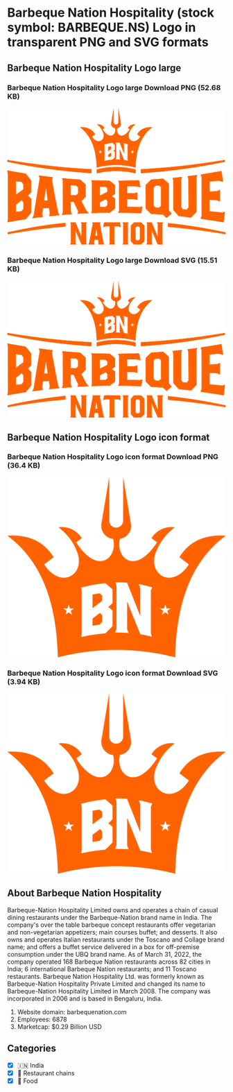 # Barbeque Nation Hospitality  (stock symbol: BARBEQUE.NS) Logo in transparent PNG and SVG formats

## Barbeque Nation Hospitality  Logo large

### Barbeque Nation Hospitality  Logo large Download PNG (52.68 KB)

![Barbeque Nation Hospitality  Logo large Download PNG (52.68 KB)](/img/orig/BARBEQUE.NS_BIG-1229a3ac.png)

### Barbeque Nation Hospitality  Logo large Download SVG (15.51 KB)

![Barbeque Nation Hospitality  Logo large Download SVG (15.51 KB)](/img/orig/BARBEQUE.NS_BIG-fbb2cd5c.svg)

## Barbeque Nation Hospitality  Logo icon format

### Barbeque Nation Hospitality  Logo icon format Download PNG (36.4 KB)

![Barbeque Nation Hospitality  Logo icon format Download PNG (36.4 KB)](/img/orig/BARBEQUE.NS-28c87de3.png)

### Barbeque Nation Hospitality  Logo icon format Download SVG (3.94 KB)

![Barbeque Nation Hospitality  Logo icon format Download SVG (3.94 KB)](/img/orig/BARBEQUE.NS-0c89ce15.svg)

## About Barbeque Nation Hospitality 

Barbeque-Nation Hospitality Limited owns and operates a chain of casual dining restaurants under the Barbeque-Nation brand name in India. The company's over the table barbeque concept restaurants offer vegetarian and non-vegetarian appetizers; main courses buffet; and desserts. It also owns and operates Italian restaurants under the Toscano and Collage brand name; and offers a buffet service delivered in a box for off-premise consumption under the UBQ brand name. As of March 31, 2022, the company operated 168 Barbeque Nation restaurants across 82 cities in India; 6 international Barbeque Nation restaurants; and 11 Toscano restaurants. Barbeque Nation Hospitality Ltd. was formerly known as Barbeque-Nation Hospitality Private Limited and changed its name to Barbeque-Nation Hospitality Limited in March 2008. The company was incorporated in 2006 and is based in Bengaluru, India.

1. Website domain: barbequenation.com
2. Employees: 6878
3. Marketcap: $0.29 Billion USD


## Categories
- [x] 🇮🇳 India
- [x] 🍔 Restaurant chains
- [x] 🍴 Food
